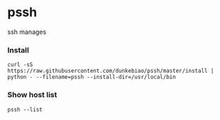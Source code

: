 # pssh
ssh manages

### Install
    curl -sS https://raw.githubusercontent.com/dunkebiao/pssh/master/install | python - --filename=pssh --install-dir=/usr/local/bin

### Show host list
    pssh --list
    
